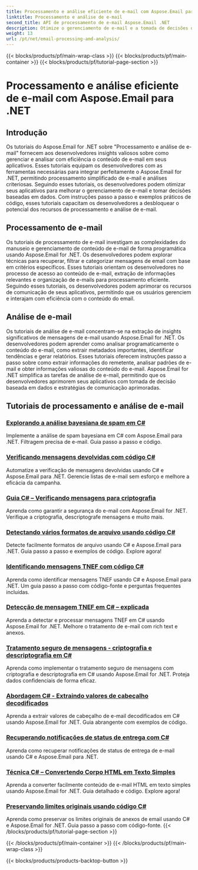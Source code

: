 ```yaml
---
title: Processamento e análise eficiente de e-mail com Aspose.Email para .NET
linktitle: Processamento e análise de e-mail
second_title: API de processamento de e-mail Aspose.Email .NET
description: Otimize o gerenciamento de e-mail e a tomada de decisões do seu aplicativo com os tutoriais do Aspose.Email for .NET sobre processamento simplificado de e-mail e análise criteriosa. Aprenda a recuperar, organizar e analisar conteúdo de e-mail de forma programática. Explore exemplos práticos para melhorar a comunicação e estratégias baseadas em dados.
weight: 13
url: /pt/net/email-processing-and-analysis/
---
```


{{< blocks/products/pf/main-wrap-class >}}
{{< blocks/products/pf/main-container >}}
{{< blocks/products/pf/tutorial-page-section >}}

# Processamento e análise eficiente de e-mail com Aspose.Email para .NET


## Introdução

Os tutoriais do Aspose.Email for .NET sobre "Processamento e análise de e-mail" fornecem aos desenvolvedores insights valiosos sobre como gerenciar e analisar com eficiência o conteúdo de e-mail em seus aplicativos. Esses tutoriais equipam os desenvolvedores com as ferramentas necessárias para integrar perfeitamente o Aspose.Email for .NET, permitindo processamento simplificado de e-mail e análises criteriosas. Seguindo esses tutoriais, os desenvolvedores podem otimizar seus aplicativos para melhorar o gerenciamento de e-mail e tomar decisões baseadas em dados. Com instruções passo a passo e exemplos práticos de código, esses tutoriais capacitam os desenvolvedores a desbloquear o potencial dos recursos de processamento e análise de e-mail.

## Processamento de e-mail

Os tutoriais de processamento de e-mail investigam as complexidades do manuseio e gerenciamento de conteúdo de e-mail de forma programática usando Aspose.Email for .NET. Os desenvolvedores podem explorar técnicas para recuperar, filtrar e categorizar mensagens de email com base em critérios específicos. Esses tutoriais orientam os desenvolvedores no processo de acesso ao conteúdo de e-mail, extração de informações relevantes e organização de e-mails para processamento eficiente. Seguindo esses tutoriais, os desenvolvedores podem aprimorar os recursos de comunicação de seus aplicativos, permitindo que os usuários gerenciem e interajam com eficiência com o conteúdo do email.

## Análise de e-mail

Os tutoriais de análise de e-mail concentram-se na extração de insights significativos de mensagens de e-mail usando Aspose.Email for .NET. Os desenvolvedores podem aprender como analisar programaticamente o conteúdo do e-mail, como extrair metadados importantes, identificar tendências e gerar relatórios. Esses tutoriais oferecem instruções passo a passo sobre como extrair informações do remetente, analisar padrões de e-mail e obter informações valiosas do conteúdo do e-mail. Aspose.Email for .NET simplifica as tarefas de análise de e-mail, permitindo que os desenvolvedores aprimorem seus aplicativos com tomada de decisão baseada em dados e estratégias de comunicação aprimoradas.

## Tutoriais de processamento e análise de e-mail
### [Explorando a análise bayesiana de spam em C#](./exploring-bayesian-spam-analysis-in-csharp/)
Implemente a análise de spam bayesiana em C# com Aspose.Email para .NET. Filtragem precisa de e-mail. Guia passo a passo e código.
### [Verificando mensagens devolvidas com código C#](./verifying-bounced-messages-with-csharp-code/)
Automatize a verificação de mensagens devolvidas usando C# e Aspose.Email para .NET. Gerencie listas de e-mail sem esforço e melhore a eficácia da campanha. 
### [Guia C# – Verificando mensagens para criptografia](./csharp-guide-checking-messages-for-encryption/)
Aprenda como garantir a segurança do e-mail com Aspose.Email for .NET. Verifique a criptografia, descriptografe mensagens e muito mais.
### [Detectando vários formatos de arquivo usando código C#](./detecting-various-file-formats-using-csharp-code/)
Detecte facilmente formatos de arquivo usando C# e Aspose.Email para .NET. Guia passo a passo e exemplos de código. Explore agora!
### [Identificando mensagens TNEF com código C#](./identifying-tnef-messages-with-csharp-code/)
Aprenda como identificar mensagens TNEF usando C# e Aspose.Email para .NET. Um guia passo a passo com código-fonte e perguntas frequentes incluídas.
### [Detecção de mensagem TNEF em C# – explicada](./tnef-message-detection-in-csharp-explained/)
Aprenda a detectar e processar mensagens TNEF em C# usando Aspose.Email for .NET. Melhore o tratamento de e-mail com rich text e anexos.
### [Tratamento seguro de mensagens - criptografia e descriptografia em C#](./secure-message-handling-encryption-and-decryption-in-csharp/)
Aprenda como implementar o tratamento seguro de mensagens com criptografia e descriptografia em C# usando Aspose.Email for .NET. Proteja dados confidenciais de forma eficaz.
### [Abordagem C# - Extraindo valores de cabeçalho decodificados](./csharp-approach-extracting-decoded-header-values/)
Aprenda a extrair valores de cabeçalho de e-mail decodificados em C# usando Aspose.Email for .NET. Guia abrangente com exemplos de código.
### [Recuperando notificações de status de entrega com C#](./retrieving-delivery-status-notifications-with-csharp/)
Aprenda como recuperar notificações de status de entrega de e-mail usando C# e Aspose.Email para .NET.
### [Técnica C# – Convertendo Corpo HTML em Texto Simples](./csharp-technique-converting-html-body-to-plain-text/)
Aprenda a converter facilmente conteúdo de e-mail HTML em texto simples usando Aspose.Email for .NET. Guia detalhado e código. Explore agora!
### [Preservando limites originais usando código C#](./preserving-original-boundaries-using-csharp-code/)
Aprenda como preservar os limites originais de anexos de email usando C# e Aspose.Email for .NET. Guia passo a passo com código-fonte.
{{< /blocks/products/pf/tutorial-page-section >}}

{{< /blocks/products/pf/main-container >}}
{{< /blocks/products/pf/main-wrap-class >}}

{{< blocks/products/products-backtop-button >}}
